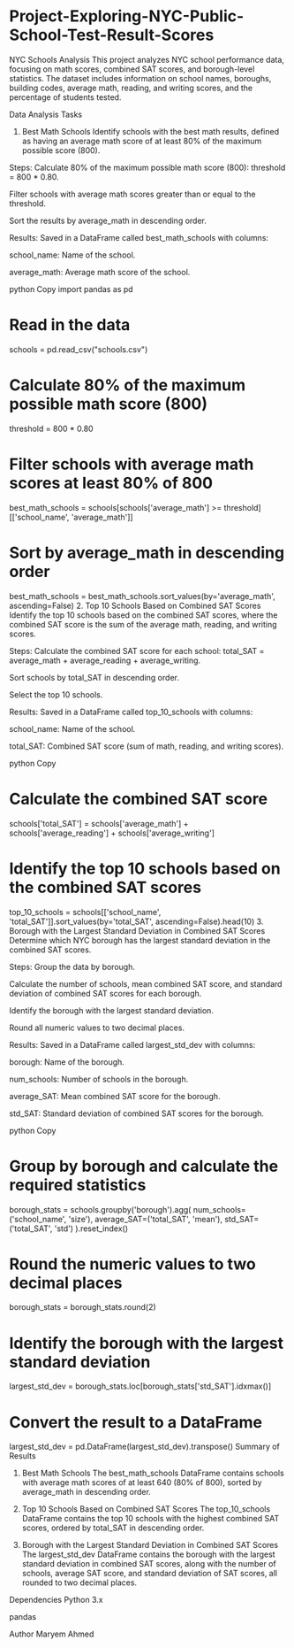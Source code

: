 # Project-Exploring-NYC-Public-School-Test-Result-Scores
NYC Schools Analysis
This project analyzes NYC school performance data, focusing on math scores, combined SAT scores, and borough-level statistics. The dataset includes information on school names, boroughs, building codes, average math, reading, and writing scores, and the percentage of students tested.

Data Analysis Tasks
1. Best Math Schools
Identify schools with the best math results, defined as having an average math score of at least 80% of the maximum possible score (800).

Steps:
Calculate 80% of the maximum possible math score (800): threshold = 800 * 0.80.

Filter schools with average math scores greater than or equal to the threshold.

Sort the results by average_math in descending order.

Results:
Saved in a DataFrame called best_math_schools with columns:

school_name: Name of the school.

average_math: Average math score of the school.

python
Copy
import pandas as pd

# Read in the data
schools = pd.read_csv("schools.csv")

# Calculate 80% of the maximum possible math score (800)
threshold = 800 * 0.80

# Filter schools with average math scores at least 80% of 800
best_math_schools = schools[schools['average_math'] >= threshold][['school_name', 'average_math']]

# Sort by average_math in descending order
best_math_schools = best_math_schools.sort_values(by='average_math', ascending=False)
2. Top 10 Schools Based on Combined SAT Scores
Identify the top 10 schools based on the combined SAT scores, where the combined SAT score is the sum of the average math, reading, and writing scores.

Steps:
Calculate the combined SAT score for each school: total_SAT = average_math + average_reading + average_writing.

Sort schools by total_SAT in descending order.

Select the top 10 schools.

Results:
Saved in a DataFrame called top_10_schools with columns:

school_name: Name of the school.

total_SAT: Combined SAT score (sum of math, reading, and writing scores).

python
Copy
# Calculate the combined SAT score
schools['total_SAT'] = schools['average_math'] + schools['average_reading'] + schools['average_writing']

# Identify the top 10 schools based on the combined SAT scores
top_10_schools = schools[['school_name', 'total_SAT']].sort_values(by='total_SAT', ascending=False).head(10)
3. Borough with the Largest Standard Deviation in Combined SAT Scores
Determine which NYC borough has the largest standard deviation in the combined SAT scores.

Steps:
Group the data by borough.

Calculate the number of schools, mean combined SAT score, and standard deviation of combined SAT scores for each borough.

Identify the borough with the largest standard deviation.

Round all numeric values to two decimal places.

Results:
Saved in a DataFrame called largest_std_dev with columns:

borough: Name of the borough.

num_schools: Number of schools in the borough.

average_SAT: Mean combined SAT score for the borough.

std_SAT: Standard deviation of combined SAT scores for the borough.

python
Copy
# Group by borough and calculate the required statistics
borough_stats = schools.groupby('borough').agg(
    num_schools=('school_name', 'size'),
    average_SAT=('total_SAT', 'mean'),
    std_SAT=('total_SAT', 'std')
).reset_index()

# Round the numeric values to two decimal places
borough_stats = borough_stats.round(2)

# Identify the borough with the largest standard deviation
largest_std_dev = borough_stats.loc[borough_stats['std_SAT'].idxmax()]

# Convert the result to a DataFrame
largest_std_dev = pd.DataFrame(largest_std_dev).transpose()
Summary of Results
1. Best Math Schools
The best_math_schools DataFrame contains schools with average math scores of at least 640 (80% of 800), sorted by average_math in descending order.

2. Top 10 Schools Based on Combined SAT Scores
The top_10_schools DataFrame contains the top 10 schools with the highest combined SAT scores, ordered by total_SAT in descending order.

3. Borough with the Largest Standard Deviation in Combined SAT Scores
The largest_std_dev DataFrame contains the borough with the largest standard deviation in combined SAT scores, along with the number of schools, average SAT score, and standard deviation of SAT scores, all rounded to two decimal places.

Dependencies
Python 3.x

pandas

Author
Maryem Ahmed
